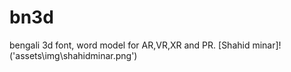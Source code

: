 # bn3d
bengali 3d font, word model for AR,VR,XR and PR.
[Shahid minar]!('assets\img\shahidminar.png')
